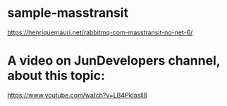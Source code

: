 # sample-masstransit

https://henriquemauri.net/rabbitmq-com-masstransit-no-net-6/


# A video on JunDevelopers channel, about this topic:

https://www.youtube.com/watch?v=LB4PkIasll8
